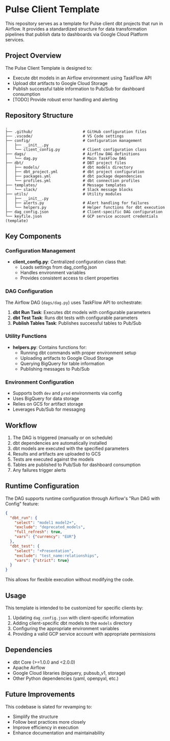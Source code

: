 # Pulse Client Template

This repository serves as a template for Pulse client dbt projects that run in Airflow. It provides a standardized structure for data transformation pipelines that publish data to dashboards via Google Cloud Platform services.

## Project Overview

The Pulse Client Template is designed to:
- Execute dbt models in an Airflow environment using TaskFlow API
- Upload dbt artifacts to Google Cloud Storage
- Publish successful table information to Pub/Sub for dashboard consumption
- [TODO] Provide robust error handling and alerting

## Repository Structure
```
.
├── .github/                      # GitHub configuration files
├── .vscode/                      # VS Code settings
├── config/                       # Configuration management
│   ├── __init__.py
│   └── client_config.py          # Client configuration class
├── dags/                         # Airflow DAG definitions
│   └── dag.py                    # Main TaskFlow DAG
├── dbt/                          # DBT project files
│   ├── models/                   # dbt models directory
│   ├── dbt_project.yml           # dbt project configuration
│   ├── packages.yml              # dbt package dependencies
│   └── profiles.yml              # dbt connection profiles
├── templates/                    # Message templates
│   └── slack/                    # Slack message blocks
├── utils/                        # Utility modules
│   ├── __init__.py
│   ├── alerts.py                 # Alert handling for failures
│   └── helpers.py                # Helper functions for dbt execution
├── dag_config.json               # Client-specific DAG configuration
└── keyfile.json                  # GCP service account credentials (template)
```

## Key Components

### Configuration Management
- **client_config.py**: Centralized configuration class that:
  - Loads settings from dag_config.json
  - Handles environment variables
  - Provides consistent access to client properties

### DAG Configuration
The Airflow DAG (`dags/dag.py`) uses TaskFlow API to orchestrate:
1. **dbt Run Task**: Executes dbt models with configurable parameters
2. **dbt Test Task**: Runs dbt tests with configurable parameters
3. **Publish Tables Task**: Publishes successful tables to Pub/Sub

### Utility Functions
- **helpers.py**: Contains functions for:
  - Running dbt commands with proper environment setup
  - Uploading artifacts to Google Cloud Storage
  - Querying BigQuery for table information
  - Publishing messages to Pub/Sub

### Environment Configuration
- Supports both `dev` and `prod` environments via config
- Uses BigQuery for data storage
- Relies on GCS for artifact storage
- Leverages Pub/Sub for messaging

## Workflow

1. The DAG is triggered (manually or on schedule)
2. dbt dependencies are automatically installed
3. dbt models are executed with the specified parameters
4. Results and artifacts are uploaded to GCS
5. Tests are executed against the models
6. Tables are published to Pub/Sub for dashboard consumption
7. Any failures trigger alerts

## Runtime Configuration

The DAG supports runtime configuration through Airflow's "Run DAG with Config" feature:

```json
{
  "dbt_run": {
    "select": "model1 model2+",
    "exclude": "deprecated_models",
    "full_refresh": true,
    "vars": {"currency": "EUR"}
  },
  "dbt_test": {
    "select": "+Presentation",
    "exclude": "test_name:relationships",
    "vars": {"strict": true}
  }
}
```
This allows for flexible execution without modifying the code.

## Usage

This template is intended to be customized for specific clients by:
1. Updating `dag_config.json` with client-specific information
2. Adding client-specific dbt models to the `models` directory
3. Configuring the appropriate environment variables
4. Providing a valid GCP service account with appropriate permissions

## Dependencies

- dbt Core (>=1.0.0 and <2.0.0)
- Apache Airflow
- Google Cloud libraries (bigquery, pubsub_v1, storage)
- Other Python dependencies (yaml, openpyxl, etc.)

## Future Improvements

This codebase is slated for revamping to:
- Simplify the structure
- Follow best practices more closely
- Improve efficiency in execution
- Enhance documentation and maintainability
